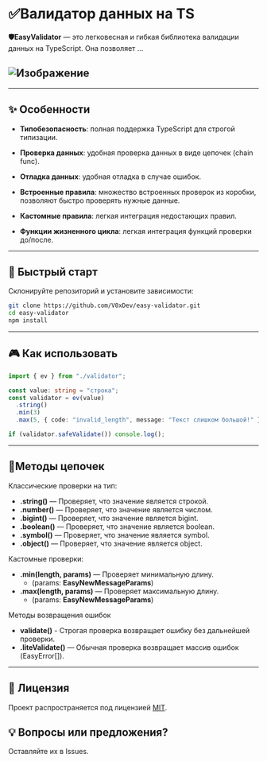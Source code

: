 # ✅Валидатор данных на TS

**🛡️EasyValidator** — это легковесная и гибкая библиотека валидации данных на TypeScript. Она позволяет ...

## ![Изображение](/public/logo.avif "Логотип Vortex")

---

## ✨ Особенности

- **Типобезопасность**: полная поддержка TypeScript для строгой типизации.
- **Проверка данных**: удобная проверка данных в виде цепочек (chain func).
- **Отладка данных**: удобная отладка в случае ошибок.

- **Встроенные правила**: множество встроенных проверок из коробки, позволяют быстро проверять нужные данные.
- **Кастомные правила**: легкая интеграция недостающих правил.
- **Функции жизненного цикла**: легкая интеграция функций проверки до/после.

---

## 🚀 Быстрый старт

Склонируйте репозиторий и установите зависимости:

```bash
git clone https://github.com/V0xDev/easy-validator.git
cd easy-validator
npm install
```

---

## 🎮 Как использовать

```ts
import { ev } from "./validator";

const value: string = "строка";
const validator = ev(value)
  .string()
  .min(3)
  .max(5, { code: "invalid_length", message: "Текст слишком большой!" });

if (validator.safeValidate()) console.log();
```

---

## 📝Методы цепочек

Классические проверки на тип:

- **.string()** — Проверяет, что значение является строкой.
- **.number()** — Проверяет, что значение является числом.
- **.bigint()** — Проверяет, что значение является bigint.
- **.boolean()** — Проверяет, что значение является boolean.
- **.symbol()** — Проверяет, что значение является symbol.
- **.object()** — Проверяет, что значение является object.

Кастомные проверки:

- **.min(length, params)** — Проверяет минимальную длину.
  - (params: **EasyNewMessageParams**)
- **.max(length, params)** — Проверяет максимальную длину.
  - (params: **EasyNewMessageParams**)

Методы возвращения ошибок

- **validate()** - Строгая проверка возвращает ошибку без дальнейшей проверки.
- **.liteValidate()** — Обычная проверка возвращает массив ошибок (EasyError[]).

---

## 📜 Лицензия

Проект распространяется под лицензией [MIT](https://opensource.org/license/MIT).

## 💡 Вопросы или предложения?

Оставляйте их в Issues.

